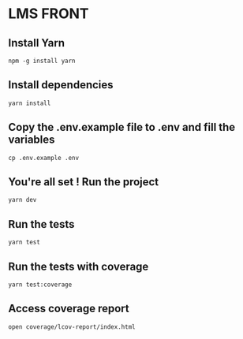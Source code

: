 # LMS FRONT

## Install Yarn 

```npm -g install yarn```

## Install dependencies

```yarn install```

## Copy the .env.example file to .env and fill the variables

```cp .env.example .env```

## You're all set ! Run the project

```yarn dev```

## Run the tests

```yarn test```

## Run the tests with coverage

```yarn test:coverage```

## Access coverage report

```open coverage/lcov-report/index.html```

